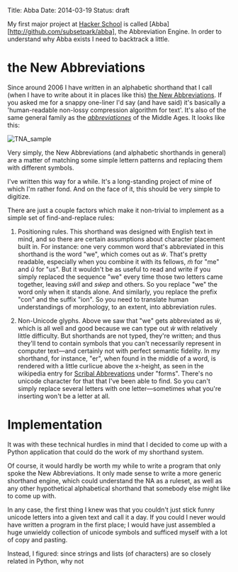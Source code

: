 Title: Abba
Date: 2014-03-19
Status: draft

My first major project at [Hacker School][hs] is called [Abba][http://github.com/subsetpark/abba], the Abbreviation Engine. In order to understand why Abba exists I need to backtrack a little.

# the New Abbreviations

Since around 2006 I have written in an alphabetic shorthand that I call (when I have to write about it in places like this) [the New Abbreviations][tna]. If you asked me for a snappy one-liner I'd say (and have said) it's basically a 'human-readable non-lossy compression algorithm for text'. It's also of the same general family as the [*abbreviationes*][abbreviations] of the Middle Ages. It looks like this:

![TNA_sample](http://i.imgur.com/048po.jpg)

[hs]: http://hackerschool.com
[tna]: https://thoughtstreams.io/zdsmith/new-abbreviations/
[abbreviations]: http://en.wikipedia.org/wiki/Scribal_abbreviation

Very simply, the New Abbreviations (and alphabetic shorthands in general) are a matter of matching some simple lettern patterns and replacing them with different symbols. 

I've written this way for a while. It's a long-standing project of mine of which I'm rather fond. And on the face of it, this should be very simple to digitize. 

There are just a couple factors which make it non-trivial to implement as a simple set of find-and-replace rules:

1. Positioning rules. This shorthand was designed with English text in mind, and so there are certain assumptions about character placement built in. For instance: one very common word that's abbreviated in this shorthand is the word "we", which comes out as *w̃*. That's pretty readable, especially when you combine it with its fellows, *m̃* for "me" and *ũ* for "us". But it wouldn't be as useful to read and write if you simply replaced the sequence "we" every time those two letters came together, leaving *sw̃ll* and *sw̃ep* and others. So you replace "we" the word only when it stands alone. And similarly, you replace the prefix "con" and the suffix "ion". So you need to translate human understandings of morphology, to an extent, into abbreviation rules.

2. Non-Unicode glyphs. Above we saw that "we" gets abbreviated as *w̃*, which is all well and good because we can type out *w̃* with relatively little difficulty. But shorthands are not typed, they're written; and thus they'll tend to contain symbols that you can't necessarily represent in computer text—and certainly not with perfect semantic fidelity. In my shorthand, for instance, "er", when found in the middle of a word, is rendered with a little curlicue above the x-height, as seen in the wikipedia entry for [Scribal Abbrevations][abbreviations] under "forms". There's no unicode character for that that I've been able to find. So you can't simply replace several letters with one letter—sometimes what you're inserting won't be a letter at all.

# Implementation

It was with these technical hurdles in mind that I decided to come up with a Python application that could do the work of my shorthand system. 

Of course, it would hardly be worth my while to write a program that only spoke the New Abbreviations. It only made sense to write a more generic shorthand engine, which could understand the NA as a ruleset, as well as any other hypothetical alphabetical shorthand that somebody else might like to come up with. 

In any case, the first thing I knew was that you couldn't just stick funny unicode letters into a given text and call it a day. If you could I never would have written a program in the first place; I would have just assembled a huge unwieldy collection of unicode symbols and sufficed myself with a lot of copy and pasting. 

Instead, I figured: since strings and lists (of characters) are so closely related in Python, why not 